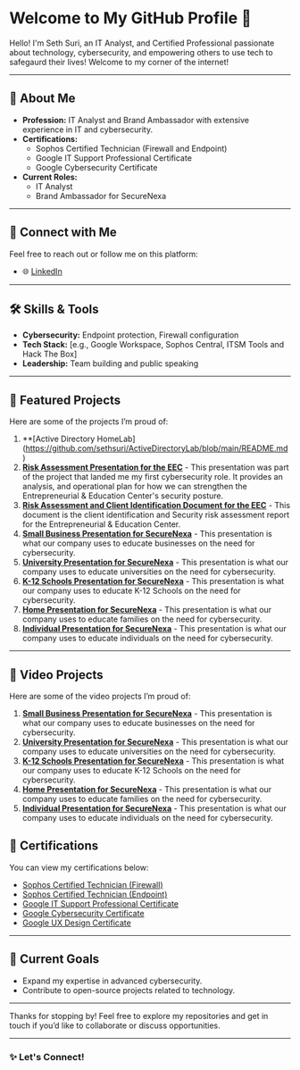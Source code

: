 # Welcome to My GitHub Profile 👋

Hello! I'm Seth Suri, an IT Analyst, and Certified Professional passionate about technology, cybersecurity, and empowering others to use tech to safegaurd their lives! Welcome to my corner of the internet!

---

## 🚀 About Me

- **Profession:** IT Analyst and Brand Ambassador with extensive experience in IT and cybersecurity.
- **Certifications:**
  - Sophos Certified Technician (Firewall and Endpoint)
  - Google IT Support Professional Certificate
  - Google Cybersecurity Certificate
- **Current Roles:**
  - IT Analyst
  - Brand Ambassador for SecureNexa

---

## 🔗 Connect with Me

Feel free to reach out or follow me on this platform:

- 🌐 [LinkedIn](https://www.linkedin.com/in/seth-suri-98b461184/)  
---

## 🛠️ Skills & Tools

- **Cybersecurity:** Endpoint protection, Firewall configuration
- **Tech Stack:** [e.g., Google Workspace, Sophos Central, ITSM Tools and Hack The Box]
- **Leadership:** Team building and public speaking

---

## 🌟 Featured Projects

Here are some of the projects I’m proud of:

1. **[Active Directory HomeLab] (https://github.com/sethsuri/ActiveDirectoryLab/blob/main/README.md)
2. **[Risk Assessment Presentation for the EEC](https://drive.google.com/file/d/1huxKOGL6xkLtoJL0vAzIG0yasi3WP8kw/view?usp=drive_link)** - This presentation was part of the project that landed me my first cybersecurity role. It provides an analysis, and operational plan for how we can strengthen the Entrepreneurial & Education Center's security posture.
3. **[Risk Assessment and Client Identification Document for the EEC](https://drive.google.com/file/d/1aAt79os-KkXPA5Flfie-ceY9BNv_h-i9/view?usp=drive_link)** - This document is the client identification and Security risk assessment report for the Entrepreneurial & Education Center.
4. **[Small Business Presentation for SecureNexa](https://drive.google.com/file/d/1z7bb7epe2b187xCN306CrGfKWX3CShJE/view?usp=drive_link)** - This presentation is what our company uses to educate businesses on the need for cybersecurity.
5. **[University Presentation for SecureNexa](https://drive.google.com/file/d/1HxZzTnCmU4KhaQl3HWi_okFr0QZuQb_E/view?usp=drive_link)** - This presentation is what our company uses to educate universities on the need for cybersecurity.
6. **[K-12 Schools Presentation for SecureNexa](https://drive.google.com/file/d/1LFa9PN8wxoE_Ae7KQMO_VRUYZBHxni0s/view?usp=drive_link)** - This presentation is what our company uses to educate K-12 Schools on the need for cybersecurity.
7. **[Home Presentation for SecureNexa](https://drive.google.com/file/d/114NGf7mtBcmCGn3AcoML0w9UFx4xsAa1/view?usp=drive_link)** - This presentation is what our company uses to educate families on the need for cybersecurity.
8. **[Individual Presentation for SecureNexa](https://drive.google.com/file/d/1HRyk4XO0DkP4miir5-SEzZ4NdKuCJHeG/view?usp=drive_link)** - This presentation is what our company uses to educate individuals on the need for cybersecurity.

---

## 🌟 Video Projects

Here are some of the video projects I’m proud of:

1. **[Small Business Presentation for SecureNexa](https://drive.google.com/file/d/1sS4ozILvRvX2rsRg4UqnjOjZFYsKUihD/view?usp=drive_link)** - This presentation is what our company uses to educate businesses on the need for cybersecurity.
2. **[University Presentation for SecureNexa](https://drive.google.com/file/d/1dNdsYQUfrXk4ovNFiyvPCb6IiByCQu9W/view?usp=drive_link)** - This presentation is what our company uses to educate universities on the need for cybersecurity.
3. **[K-12 Schools Presentation for SecureNexa](https://drive.google.com/file/d/1nOUWo55EzZM1EKnRL6JrU5WsxyoOJdge/view?usp=drive_link)** - This presentation is what our company uses to educate K-12 Schools on the need for cybersecurity.
4. **[Home Presentation for SecureNexa](https://drive.google.com/file/d/1FDZyITN5Pzl5OB_fTut2HrLv_QGpjGZx/view?usp=drive_link)** - This presentation is what our company uses to educate families on the need for cybersecurity.
5. **[Individual Presentation for SecureNexa](https://drive.google.com/file/d/1r88TZgk_B2y3wUOmwAr2zNE9AOWgGG0l/view?usp=drive_link)** - This presentation is what our company uses to educate individuals on the need for cybersecurity.

## 📝 Certifications

You can view my certifications below:

- [Sophos Certified Technician (Firewall)](https://sophos.netexam.com/certs/11017/F7C170C9977343C08562758D074788CA161664.pdf)
- [Sophos Certified Technician (Endpoint)](https://sophos.netexam.com/certs/11017/F7C170C9977343C08562758D074788CA161662.pdf)
- [Google IT Support Professional Certificate](https://www.coursera.org/account/accomplishments/specialization/MCM7AGH9RAS8)
- [Google Cybersecurity Certificate](https://www.coursera.org/account/accomplishments/specialization/UCCG6FDCVRBV)
- [Google UX Design Certificate](https://www.coursera.org/account/accomplishments/specialization/NBRN7GNGYSGV)
---

## 🌱 Current Goals

- Expand my expertise in advanced cybersecurity.
- Contribute to open-source projects related to technology.

---

Thanks for stopping by! Feel free to explore my repositories and get in touch if you’d like to collaborate or discuss opportunities.

---

### ✨ Let's Connect!

